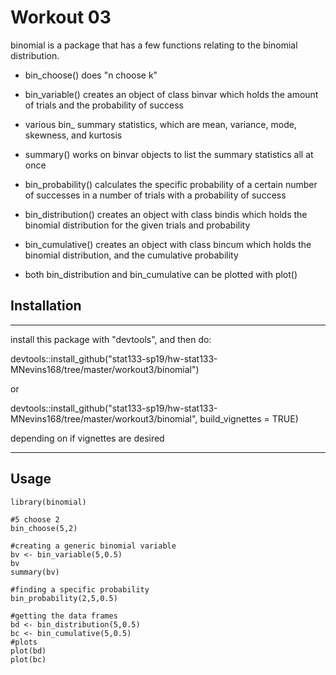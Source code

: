 # Workout 03

binomial is a package that has a few functions relating to the binomial distribution.

* bin_choose() does "n choose k"
* bin_variable() creates an object of class binvar which holds the amount of trials and the probability of success
* various bin_ summary statistics, which are mean, variance, mode, skewness, and kurtosis
* summary() works on binvar objects to list the summary statistics all at once

* bin_probability() calculates the specific probability of a certain number of successes in a number of trials with a probability of success
* bin_distribution() creates an object with class bindis which holds the binomial distribution for the given trials and probability
* bin_cumulative() creates an object with class bincum which holds the binomial distribution, and the cumulative probability
* both bin_distribution and bin_cumulative can be plotted with plot()


## Installation
***

install this package with "devtools", and then do:

devtools::install_github("stat133-sp19/hw-stat133-MNevins168/tree/master/workout3/binomial")

or 

devtools::install_github("stat133-sp19/hw-stat133-MNevins168/tree/master/workout3/binomial", build_vignettes = TRUE)

depending on if vignettes are desired

***

## Usage
```{r}
library(binomial)

#5 choose 2
bin_choose(5,2)

#creating a generic binomial variable
bv <- bin_variable(5,0.5)
bv
summary(bv)

#finding a specific probability
bin_probability(2,5,0.5)

#getting the data frames
bd <- bin_distribution(5,0.5)
bc <- bin_cumulative(5,0.5)
#plots
plot(bd)
plot(bc)
```
